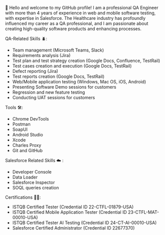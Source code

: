 👋 Hello and welcome to my GitHub profile!
I am a professional QA Engineer with more than 4 years of experience in web and mobile software testing, with expertise in Salesforce. 
The Healthcare industry has profoundly influenced my career as a QA professional, and I am passionate about creating high-quality software products and enhancing processes.

QA-Related Skills 🪲:
- Team management (Microsoft Teams, Slack)
- Requirements analysis (Jira)
- Test plan and test strategy creation (Google Docs, Confluence, TestRail)
- Test cases creation and execution (Google Docs, TestRail)
- Defect reporting (Jira)
- Test reports creation (Google Docs, TestRail)
- Web/Mobile application testing (Windows, Mac OS, iOS, Android)
- Presenting Software Demo sessions for customers
- Regression and new feature testing
- Conducting UAT sessions for customers

Tools 🛠️:
- Chrome DevTools
- Postman
- SoapUI
- Android Studio
- Xcode
- Charles Proxy
- Git and GitHub

Salesforce Related Skills ☁️ :
- Developer Console
- Data Loader
- Salesforce Inspector
- SOQL queries creation

Certifications 🧑‍🎓:
- ISTQB Certified Tester (Credential ID 22-CTFL-01879-USA)
- ISTQB Certified Mobile Application Tester (Credential ID 23-CTFL-MAT-00010-USA)
- ISTQB Certified Tester AI Testing (Credential ID 24-CT-AI-00010-USA)
- Salesforce Certified Administrator (Credential ID 22677370)
